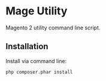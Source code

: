 # Mage Utility
Magento 2 utility command line script.

## Installation

Install via command line:

```sh
php composer.phar install
```